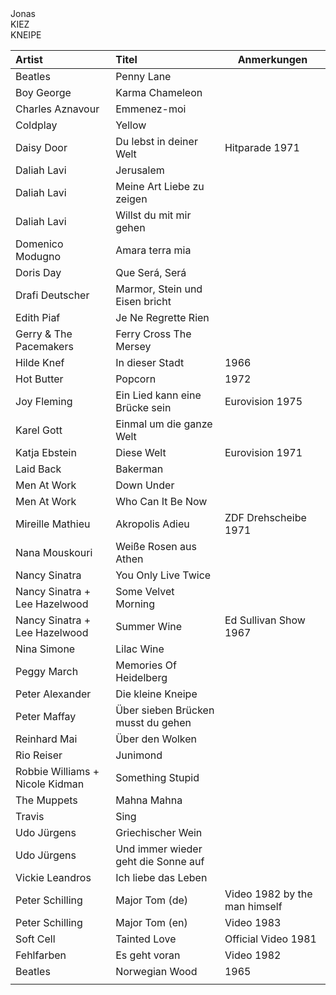 
<head>
<meta charset='UTF-8'>
<link rel=stylesheet href='./reset.css'>
<style>
@font-face { font-family: 'anton-regular';  src: url( './Anton-Regular.ttf' ); }
@font-face { font-family: 'futura-heavy';   src: url( './Futura Heavy.otf' ); }
@font-face { font-family: 'bilbo-swash';    src: url( './BilboSwashCaps-Regular.ttf' ); }
@font-face { font-family: 'script-92';      src: url( './Script 92 Normal.ttf' ); }
@font-face { font-family: 'ccr';            src: url( './ClimateCrisis-Regular-VariableFont_YEAR.ttf' ); }

/* thx to https://developer.mozilla.org/en-US/docs/Web/CSS/line-height-step */
:root {
  --root-font-family:     futura-heavy;
  --artist-font-family:   futura-heavy;
  --title-font-family:    anton-regular;
  --jonas-font-family:    script-92;
  --slogan-font-family:   ccr;
  --root-font-size:       4mm;
  --td-padding-top:       calc( 0.5 * var(--root-font-size) );
  --td-shift-top:         calc( 0.5 * var(--root-font-size) );
  --artist-font-size:     calc( 1.0 * var(--root-font-size) );
  --note-font-size:       calc( 0.75 * var(--root-font-size) );
  --title-font-size:      calc( 1.2 * var(--root-font-size) );
  --jonas-font-size:      calc( 5 * var(--root-font-size) );
  --slogan-font-size:     calc( 2 * var(--root-font-size) );
  /*--card-height:          calc( 3 * var(--root-font-size) );*/
  --grid-size:            3mm;
  --root-text-color:      #333;
  --marker-color:         #f55;
  --jonas-color:          var(--marker-color);
  --slogan-color:         var(--marker-color);
  --link-color:           var(--marker-color);
  --warn-color:           hotpink;
  --column-width:         100mm; /* ### TAINT calculate from page size */
  font-family:            var(--root-font-family);
  font-size:              var(--root-font-size);
  line-height-step:       var(--grid-size); }

html, body {
  /*background-color:       #9eaeb5;*/
  /*height:                 100vh;*/
  /*width:                  100vw;*/
  padding:                0mm;
  margin:                 0mm;
  color:                  var(--root-text-color);
  /*position:               absolute;*/
  /*overflow:               hidden;*/
  /*font-size:              6mm;*/
}


table {
  /*table-layout:           fixed;*/
  /*width:                  100%;*/
  display:                flow;
  border-collapse:        collapse;
  border:                 none; }

table td,
table th {
  border:                 none; }

.page {
  display:                block flow;
  columns: 2;
  outline:                1px dotted red;
  width:                  210mm;
  height:                 297mm;
  margin:                 var(--grid-size);
  padding:                var(--grid-size); }

spacer {
  display:                block;
  min-height:             20mm; }


/*table {
  table-layout:           auto;
  width:                  100%; }
*/

td, th {
  overflow:               hidden;
  white-space:            nowrap;
  text-overflow:          ellipsis; }

th {
  display:                none; }

col:nth-child( 1 ) {
  min-width:              5% !important;
  max-width:              5% !important;
  width:                  5% !important; }

col:nth-child( 2 ) {
  min-width:              90% !important;
  max-width:              90% !important;
  width:                  90% !important; }

col:nth-child( 3 ) {
  min-width:              10mm !important;
  max-width:              10mm !important;
  width:                  10mm !important; }

td:nth-child( 1 ) {
  border-top:             1px solid red;
  position:               relative;
  top:                    calc( 0.3 * var(--root-font-size ) );
  padding-top:            calc( 0.2 * var(--root-font-size ) );
  font-family:            var(--artist-font-family);
  font-size:              var(--artist-font-size); }

td:nth-child( 2 ) {
  font-family:            var(--title-font-family);
  font-size:              var(--title-font-size); }

td:nth-child( 2 ) em {
  font-family:            var(--root-font-family);
  font-style:             normal;
  font-size:              var(--root-font-size); }

td a          { text-decoration: none; color:  var(--root-color); }
td a:link     { text-decoration: none; color:  var(--root-color); }
td a:visited  { text-decoration: none; color:  var(--root-color); }
td a:focus    { text-decoration: none; color:  var(--root-color); }
td a:hover    { text-decoration: none; color:  var(--root-color); }
td a:active   { text-decoration: none; color:  var(--root-color); }

h1, h2, h3, h4, h5, h6 {
  font-weight:            normal;
  font-family:            var(--title-font-family); }

/*-------------------------------------------*/

.hero {
  transform:              translateX( calc( 1 * var(--root-font-size) ) )
                          scale( 1.08 );
  height:                 calc( 3 * var(--root-font-size) );
  width:                  var(--column-width);
  display:                grid;
  justify-items:          start;
  justify-content:        center;
  align-items:            center;
  grid-template-columns:  1fr 1fr;
  grid-template-rows:     1fr 1fr;
  grid-template-areas:
    "jonas slogan-top"
    "jonas slogan-bottom"
    ; }

.jonas {
  position:               relative;
  top:                    calc( -1 * var(--root-font-size) );
  grid-area:              jonas;
  font-family:            var(--jonas-font-family);
  font-size:              var(--jonas-font-size);
  color:                  var(--jonas-color); }

.slogan {
  font-family:            var(--slogan-font-family);
  font-size:              var(--slogan-font-size);
  color:                  var(--slogan-color); }

.slogan-top  {
  transform:              translateX( calc( 2 * var(--root-font-size) ) )
                          scale( 1.6, 1 );
  grid-area:              slogan-top; }

.slogan-bottom  {
  grid-area:              slogan-bottom; }

/*-------------------------------------------*/

td {
  display:                block; }

td:nth-child( 2 ),
td:nth-child( 3 ) {
  display:                inline; }

td:nth-child( 3 )::before       { content:  '('; }
td:nth-child( 3 )::after        { content:  ')'; }
td:nth-child( 3 ):empty::before { content:  ''; }
td:nth-child( 3 ):empty::after  { content:  ''; }
td:nth-child( 3 ) {
  font-size:              var(--note-font-size);
  position:               relative;
  margin-left:            calc( 0.1 * var(--root-font-size ) );
  top:                    calc( 0.7 * var(--root-font-size ) ); }

tr {
  display:                block;
  width:                  var(--column-width);
  height:                 calc( 3 * var(--root-font-size) );
  break-inside:           avoid; }

td:nth-child( 2 ):not( :has( a ) ) {
  padding:                calc( 0.5 * var(--root-font-size) );
  background-color:       var(--warn-color); }

/*####################################################'*/
/*td:nth-child( 3 ) { color:  red; }*/
/*.hero           { outline: 1px solid blue; }*/
/*.jonas          { outline: 2px solid green; }*/
/*.slogan-top     { outline: 3px solid orange; }*/
/*.slogan-bottom  { outline: 3px solid orange; }*/

/*####################################################'*/

</style>
</head>


<div class=page>

<div class=hero>
  <div class=jonas>Jonas</div>
  <div class='slogan slogan-top'>KIEZ</div>
  <div class='slogan slogan-bottom'>KNEIPE</div>
  </div>


| Artist                          | Titel                                                                              | Anmerkungen                   |
| :------                         | :-----                                                                             | ---------                     |
| Beatles                         | [Penny Lane](https://www.youtube.com/watch?v=vfxQ1oDiEJM)                          |                               |
| Boy George                      | [Karma Chameleon](https://www.youtube.com/watch?v=JmcA9LIIXWw)                     |                               |
| Charles Aznavour                | [Emmenez-moi](https://www.youtube.com/watch?v=0OrKMaeQUx0)                         |                               |
| Coldplay                        | [Yellow](https://www.youtube.com/watch?v=yKNxeF4KMsY)                              |                               |
| Daisy Door                      | [Du lebst in deiner Welt](https://www.youtube.com/watch?v=2pM_FAkSVlM)             | Hitparade 1971                |
| Daliah Lavi                     | [Jerusalem](https://www.youtube.com/watch?v=JqiFmIJSWaI)                           |                               |
| Daliah Lavi                     | [Meine Art Liebe zu zeigen](https://www.youtube.com/watch?v=WvgyQmBxko0)           |                               |
| Daliah Lavi                     | [Willst du mit mir gehen](https://www.youtube.com/watch?v=yIRKlvhDP_w)             |                               |
| Domenico Modugno                | [Amara terra mia](https://www.youtube.com/watch?v=oRa39T_O4yU)                     |                               |
| Doris Day                       | [Que Será, Será](https://www.youtube.com/watch?v=i9nWB5XifBI)                      |                               |
| Drafi Deutscher                 | [Marmor, Stein und Eisen bricht](https://www.youtube.com/watch?v=BTmtOd4mpco)      |                               |
| Edith Piaf                      | [Je Ne Regrette Rien](https://www.youtube.com/watch?v=fpHAsb2XQOY)                 |                               |
| Gerry & The Pacemakers          | [Ferry Cross The Mersey](https://www.youtube.com/watch?v=08083BNaYcA)              |                               |
| Hilde Knef                      | [In dieser Stadt](https://www.youtube.com/watch?v=zc2ZYOrhTV4)                     | 1966                          |
| Hot Butter                      | [Popcorn](https://www.youtube.com/watch?v=YK3ZP6frAMc)                             | 1972                          |
| Joy Fleming                     | [Ein Lied kann eine Brücke sein](https://www.youtube.com/watch?v=pzDzm3gq530)      | Eurovision 1975               |
| Karel Gott                      | [Einmal um die ganze Welt](https://www.youtube.com/watch?v=gHEa2Oyo1bY)            |                               |
| Katja Ebstein                   | [Diese Welt](https://www.youtube.com/watch?v=u0lg1LcfHBQ)                          | Eurovision 1971               |
| Laid Back                       | [Bakerman](https://www.youtube.com/watch?v=yByP88jUQH4)                            |                               |
| Men At Work                     | [Down Under](https://www.youtube.com/watch?v=XfR9iY5y94s)                          |                               |
| Men At Work                     | [Who Can It Be Now](https://www.youtube.com/watch?v=SECVGN4Bsgg)                   |                               |
| Mireille Mathieu                | [Akropolis Adieu](https://www.youtube.com/watch?v=NeNs4UPoFTA)                     | ZDF Drehscheibe 1971          |
| Nana Mouskouri                  | [Weiße Rosen aus Athen](https://www.youtube.com/watch?v=ZpJiKL4N3V0)               |                               |
| Nancy Sinatra                   | [You Only Live Twice](https://www.youtube.com/watch?v=Z6D6ObD9cMY)                 |                               |
| Nancy Sinatra + Lee Hazelwood   | [Some Velvet Morning](https://www.youtube.com/watch?v=670YMraVnyk)                 |                               |
| Nancy Sinatra + Lee Hazelwood   | [Summer Wine](https://www.youtube.com/watch?v=nbtKHrI-OAs)                         | Ed Sullivan Show 1967         |
| Nina Simone                     | [Lilac Wine](https://www.youtube.com/watch?v=LT38CIgRse4)                          |                               |
| Peggy March                     | [Memories Of Heidelberg](https://www.youtube.com/watch?v=4tB9FNZxB6g)              |                               |
| Peter Alexander                 | [Die kleine Kneipe](https://www.youtube.com/watch?v=A10I_3e8B_I)                   |                               |
| Peter Maffay                    | [Über sieben Brücken musst du gehen](https://www.youtube.com/watch?v=eKwl5HclBeQ)  |                               |
| Reinhard Mai                    | [Über den Wolken](https://www.youtube.com/watch?v=fZMFF8QH3ew)                     |                               |
| Rio Reiser                      | [Junimond](https://www.youtube.com/watch?v=X6VIYLmS6vM)                            |                               |
| Robbie Williams + Nicole Kidman | [Something Stupid](https://www.youtube.com/watch?v=f43nR8Wu_1Y)                    |                               |
| The Muppets                     | [Mahna Mahna](https://www.youtube.com/watch?v=zb47CstE7R4)                         |                               |
| Travis                          | [Sing](https://www.youtube.com/watch?v=eYO1-gGWJyo)                                |                               |
| Udo Jürgens                     | [Griechischer Wein](https://www.youtube.com/watch?v=eKveb4BjK_c)                   |                               |
| Udo Jürgens                     | [Und immer wieder geht die Sonne auf](https://www.youtube.com/watch?v=s06hmLSxNFM) |                               |
| Vickie Leandros                 | [Ich liebe das Leben](https://www.youtube.com/watch?v=7_FsW8RPCTc)                 |                               |
| Peter Schilling                 | [Major Tom (de)](https://www.youtube.com/watch?v=KQRaj1vcnrs)                      | Video 1982 by the man himself |
| Peter Schilling                 | [Major Tom (en)](https://www.youtube.com/watch?v=wO0A0XcWy88)                      | Video 1983                    |
| Soft Cell                       | [Tainted Love](https://www.youtube.com/watch?v=XZVpR3Pk-r8)                        | Official Video 1981           |
| Fehlfarben                      | [Es geht voran](https://www.youtube.com/watch?v=Kvek60dvq50)                       | Video 1982                    |
| Beatles                         | [Norwegian Wood](https://www.youtube.com/watch?v=Y_V6y1ZCg_8)                      | 1965                          |
|                                 |                                                                                    |                               |

</div>
<spacer></spacer>

<script>
const log = console.log;
const $   = document.querySelector.bind( document );

//----------------------------------------------------------------------------------------------------------
const show_height = ( selector ) => {
  const element   = $( selector );
  // const height_px = element.clientHeight;
  // thx to https://www.stevefenton.co.uk/blog/2021/07/how-to-get-accurate-element-width-as-a-floating-point-number/
  const height_px = element.getBoundingClientRect().height;
  const height_mm = CSS.px( height_px ).to( 'mm' ).value.toFixed( 1 );
  log( `${selector}: ${height_px} px = ${height_mm} mm`, element );
}

//----------------------------------------------------------------------------------------------------------
const get_css_variable = ( name ) => {
  return getComputedStyle( $( ':root' ) ).getPropertyValue( name ); }

//----------------------------------------------------------------------------------------------------------
for ( let nr = 1; nr < 12; nr++ ){
  show_height( `tr:nth-child( ${nr} )` ); }
log( get_css_variable( '--root-color'       ) );
log( get_css_variable( '--root-font-size'   ) );
log( get_css_variable( '--artist-font-size' ) );
log( get_css_variable( '--title-font-size'  ) );
log( get_css_variable( '--jonas-font-size'  ) );
log( get_css_variable( '--card-height'      ) );
</script>